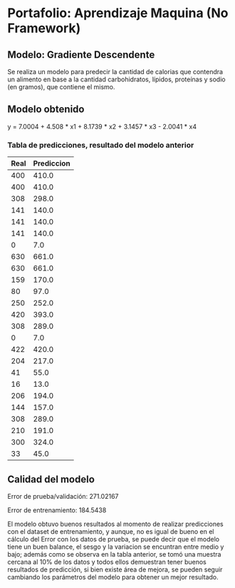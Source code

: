# Portafolio: Aprendizaje Maquina (No Framework)
## Modelo: Gradiente Descendente
Se realiza un modelo para predecir la cantidad de calorias que contendra un alimento en base a la cantidad carbohidratos, lípidos, proteínas y sodio (en gramos), que contiene el mismo.

## Modelo obtenido
y = 7.0004 + 4.508 * x1 + 8.1739 * x2 + 3.1457 * x3 - 2.0041 * x4

### Tabla de predicciones, resultado del modelo anterior
| Real | Prediccion    |
| ---- | ------------- |
400    |   410.0|
400    |   410.0|
308    |   298.0|
141    |   140.0|
141    |   140.0|
141    |   140.0|
0      |   7.0|
630    |   661.0|
630    |   661.0|
159    |   170.0|
80     |   97.0|
250    |   252.0|
420    |   393.0|
308    |   289.0|
0      |  7.0|
422    |   420.0|
204    |   217.0|
41     |   55.0|
16     |   13.0|
206    |   194.0|
144    |   157.0|
308    |   289.0|
210    |   191.0|
300    |   324.0|
33     |   45.0|

## Calidad del modelo
Error de prueba/validación: 271.02167

Error de entrenamiento: 184.5438

El modelo obtuvo buenos resultados al momento de realizar predicciones con el dataset de entrenamiento, y aunque, no es igual de bueno en el cálculo del Error con los datos de prueba, se puede decir que el modelo tiene un buen balance, el sesgo y la variacion se encuntran entre medio y bajo; además como se observa en la tabla anterior, se tomó una muestra cercana al 10% de los datos y todos ellos demuestran tener buenos resultados de predicción, si bien existe área de mejora, se pueden seguir cambiando los parámetros del modelo para obtener un mejor resultado.
